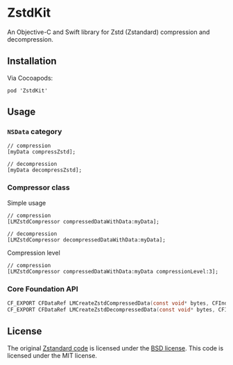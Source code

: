 # ZstdKit

An Objective-C and Swift library for Zstd (Zstandard) compression and decompression.

## Installation

Via Cocoapods:

```
pod 'ZstdKit'
```

## Usage

### `NSData` category

```objc
// compression
[myData compressZstd];

// decompression
[myData decompressZstd];
```

### Compressor class

Simple usage

```objc
// compression
[LMZstdCompressor compressedDataWithData:myData];

// decompression
[LMZstdCompressor decompressedDataWithData:myData];
```

Compression level

```objc
// compression
[LMZstdCompressor compressedDataWithData:myData compressionLevel:3];
```

### Core Foundation API

```c
CF_EXPORT CFDataRef LMCreateZstdCompressedData(const void* bytes, CFIndex length, int16_t compressionLevel);
CF_EXPORT CFDataRef LMCreateZstdDecompressedData(const void* bytes, CFIndex length);
```

## License

The original [Zstandard code](https://github.com/facebook/zstd) is licensed under the [BSD license](https://github.com/facebook/zstd/blob/dev/LICENSE). This code is licensed under the MIT license.
